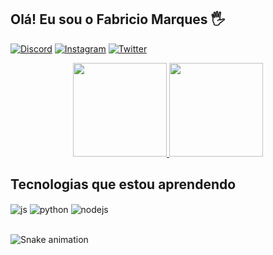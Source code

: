 ## Olá! Eu sou o Fabricio Marques 🖐️

[![Discord](https://img.shields.io/badge/Discord-7289DA?style=for-the-badge&logo=discord&logoColor=white)](https://discord.gg/b6tuAYYp)
[![Instagram](https://img.shields.io/badge/Instagram-E4405F?style=for-the-badge&logo=instagram&logoColor=white)](https://www.instagram.com/fabriiciio_marques)
[![Twitter](https://img.shields.io/badge/Twitter-1DA1F2?style=for-the-badge&logo=twitter&logoColor=white)](https://twitter.com/Fabrici0marques)

<div align="center">
  <a href="https://github.com/duribeiro">
    <img height="150em" src="https://github-readme-stats.vercel.app/api?username=devfabriciio&count_private=true&include_all_commits=true&show_icons=true&theme=dracula&hide_border=false&show_owner=true"/>
    <img height="150em" src="https://github-readme-stats.vercel.app/api/top-langs/?username=devfabriciio&theme=dracula&hide_border=false&&layout=compact"/>
  </a>
</div>

## Tecnologias que estou aprendendo

<div style="display: inline_block">
  <img align="center" alt="js" src="https://img.shields.io/badge/JavaScript-F7DF1E?style=for-the-badge&logo=javascript&logoColor=black" />
  <img align="center" alt="python" src="https://img.shields.io/badge/Python-14354C?style=for-the-badge&logo=python&logoColor=white" />
  <img align="center" alt="nodejs" src="https://img.shields.io/badge/Node.js-43853D?style=for-the-badge&logo=node.js&logoColor=white" />
</div><br/>

![Snake animation](https://github.com/devfabriciio/devfabriciio/blob/output/github-contribution-grid-snake.svg)

</div>
